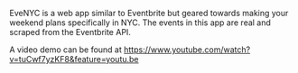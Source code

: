 EveNYC is a web app similar to Eventbrite but geared towards making your weekend plans specifically in NYC. The events in this app are real and scraped from the Eventbrite API. 

A video demo can be found at https://www.youtube.com/watch?v=tuCwf7yzKF8&feature=youtu.be
